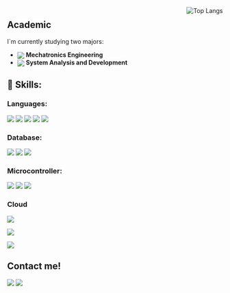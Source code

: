<img src="https://github-readme-stats.vercel.app/api/top-langs/?username=thenickz&layout=compact" alt="Top Langs" align="right"/>
 <!--- <img src="https://raw.githubusercontent.com/MicaelliMedeiros/micaellimedeiros/master/image/computer-illustration.png" min-width="400px" max-width="400px" width="400px" align="right" alt="Laptop"> -->
 
<div align="left">

  <!--- ## SKILL SECTION ## --> 
  ## Academic
  I`m currently studying two majors:
  - <img src="https://progress-bar.dev/80/" align="center"> **Mechatronics Engineering**      
  - <img src="https://progress-bar.dev/40/" align="center"> **System Analysis and Development** 
  
  <!--- ## SKILL SECTION ## --> 
  ## 🧠 Skills: 
  <!--- Languages sub section -->
  ### Languages:
  <img src="https://img.shields.io/badge/Python-14354C?style=for-the-badge&logo=python&logoColor=white"/><!--- Python -->
  <img src="https://img.shields.io/badge/JavaScript-F7DF1E?style=for-the-badge&logo=JavaScript&logoColor=white"><!--- JS -->
  <img src="https://img.shields.io/badge/HTML5-E34F26?style=for-the-badge&logo=html5&logoColor=white"><!--- HTML -->
  <img src="https://img.shields.io/badge/CSS3-1572B6?style=for-the-badge&logo=css3&logoColor=white"><!--- CSS -->
  <img src="https://img.shields.io/badge/C-00599C?style=for-the-badge&logo=c&logoColor=white"><!--- C -->
  
  <!--- Database sub section -->
  ### Database:
  <img src="https://img.shields.io/badge/PostgreSQL-316192?style=for-the-badge&logo=postgresql&logoColor=white"><!--- PostgreSQL -->
  <img src="https://img.shields.io/badge/Firebase-039BE5?style=for-the-badge&logo=Firebase&logoColor=white"><!--- Firebase -->
  <img src="https://img.shields.io/badge/mysql-%2300f.svg?style=for-the-badge&logo=mysql&logoColor=white"><!--- MySQL -->
  
  <!--- Microcontroller sub section -->
  ### Microcontroller:
  <img src="https://img.shields.io/badge/Arduino-00979D?style=for-the-badge&logo=Arduino&logoColor=white"><!--- Arduino -->
  <img src="https://img.shields.io/badge/STM32-005cfc"><!--- STM32 -->
  <img src="https://img.shields.io/badge/ESP32-8A2BE2"><!--- ESP32 -->
    
  <!--- Cloud sub section -->
  ### Cloud
  <img src="https://img.shields.io/badge/Amazon_AWS-232F3E?style=for-the-badge&logo=amazon-aws&logoColor=white"><!--- AWS -->

  <!--- Frameworks sub section -->

  <!--- Tools sub section -->
  
  <img src="https://img.shields.io/badge/Linux-FCC624?style=for-the-badge&logo=linux&logoColor=black"><!--- Linux -->
  
  <img src="https://img.shields.io/badge/Node--Red-8F0000?style=for-the-badge&logo=nodered&logoColor=white"><!--- NodeRED -->

  <!--- ## CONTACT SECTION ## -->
  ## Contact me!
  <a href="mailto:nicklopes2098@gmail.com" alt="Gmail">
  <img src="https://img.shields.io/badge/-Gmail-FF0000?style=flat-square&labelColor=FF0000&logo=gmail&logoColor=white&link=LINK-DO-SEU-EMAIL" /></a>
  <a href="https://www.linkedin.com/in/n%C3%ADcolas-lopes-engineering-dev/" alt="Linkedin">
  <img src="https://img.shields.io/badge/-Linkedin-0e76a8?style=flat-square&logo=Linkedin&logoColor=white&link=LINK-DO-SEU-LINKEDIN" /></a>
  
</div>



